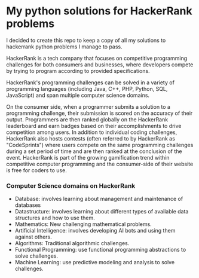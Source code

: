 # My python solutions for HackerRank problems

I decided to create this repo to keep a copy of all my solutions to hackerrank python problems I manage to pass.

HackerRank is a tech company that focuses on competitive programming challenges for both consumers and businesses, where developers compete by trying to program according to provided specifications.

HackerRank's programming challenges can be solved in a variety of programming languages (including Java, C++, PHP, Python, SQL, JavaScript) and span multiple computer science domains.

On the consumer side, when a programmer submits a solution to a programming challenge, their submission is scored on the accuracy of their output. Programmers are then ranked globally on the HackerRank leaderboard and earn badges based on their accomplishments to drive competition among users. In addition to individual coding challenges, HackerRank also hosts contests (often referred to by HackerRank as "CodeSprints") where users compete on the same programming challenges during a set period of time and are then ranked at the conclusion of the event. HackerRank is part of the growing gamification trend within competitive computer programming and the consumer-side of their website is free for coders to use.

### Computer Science domains on HackerRank

- Database: involves learning about management and maintenance of databases
- Datastructure: involves learning about different types of available data structures and how to use them.
- Mathematics: New challenging mathematical problems.
- Artificial Intelligence: involves developing AI bots and using them against others.
- Algorithms: Traditional algorithmic challenges.
- Functional Programming: use functional programming abstractions to solve challenges.
- Machine Learning: use predictive modeling and analysis to solve challenges.
